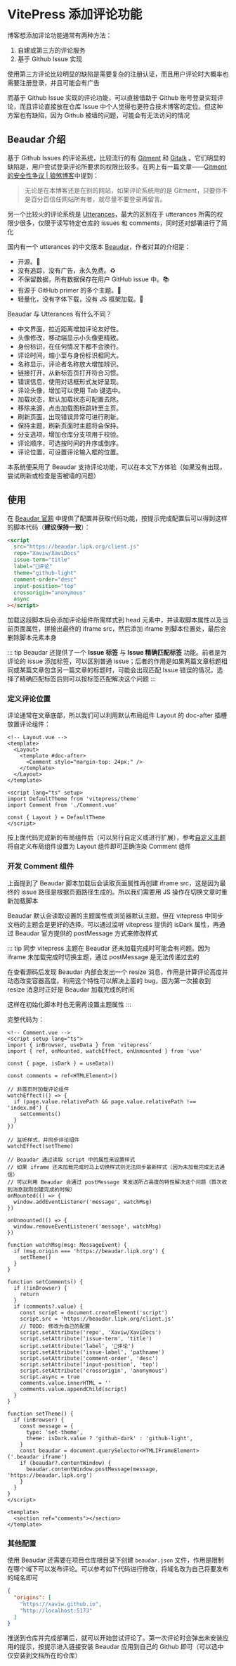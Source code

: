 # VitePress 添加评论功能

博客想添加评论功能通常有两种方法：

1. 自建或第三方的评论服务
2. 基于 Github Issue 实现

使用第三方评论比较明显的缺陷是需要复杂的注册认证，而且用户评论时大概率也需要注册登录，并且可能会有广告

而基于 Github Issue 实现的评论功能，可以直接借助于 Github 账号登录实现评论，而且评论直接放在仓库 Issue 中个人觉得也更符合技术博客的定位。但这种方案也有缺陷，因为 Github 被墙的问题，可能会有无法访问的情况

## Beaudar 介绍

基于 Github Issues 的评论系统，比较流行的有 [Gitment](https://github.com/imsun/gitment) 和 [Gitalk](https://github.com/gitalk/gitalk) 。它们明显的缺陷是，用户尝试登录评论所要求的权限比较多。在网上有一篇文章——[Gitment 的安全性争议 | 狼煞博客](https://blog.wolfogre.com/posts/security-problem-of-gitment/)中提到：

> 无论是在本博客还是在别的网站，如果评论系统用的是 Gitment，只要你不是百分百信任网站所有者，就尽量不要登录再留言。

另一个比较火的评论系统是 [Utterances](https://github.com/utterance/utterances)，最大的区别在于 utterances 所需的权限少很多，仅限于读写特定仓库的 issues 和 comments，同时还对部署进行了简化

国内有一个 utterances 的中文版本 [Beaudar](http://github.com/beaudar/beaudar)，作者对其的介绍是：

- 开源。📖
- 没有追踪，没有广告，永久免费。♻️
- 不保留数据，所有数据保存在用户 GitHub issue 中。📚
- 有源于 GitHub primer 的多个主题。🌈
- 轻量化，没有字体下载，没有 JS 框架加载。🍜

Beaudar 与 Utterances 有什么不同？

- 中文界面，拉近距离增加评论友好性。
- 头像修改，移动端显示小头像更精致。
- 身份标识，在任何情况下都不会换行。
- 评论时间，缩小至与身份标识相同大。
- 名称显示，评论者名称放大增加辨识。
- 链接打开，从新标签页打开符合习惯。
- 错误信息，使用对话框形式友好呈现。
- 评论头像，增加可以使用 Tab 键选中。
- 加载状态，默认加载状态可配置去除。
- 移除来源，点击加载图标跳转至主页。
- 刷新页面，出现错误异常可进行刷新。
- 保持主题，刷新页面时主题将会保持。
- 分支选项，增加仓库分支项用于校验。
- 评论顺序，可选按时间的升序或倒序。
- 评论位置，可设置评论输入框的位置。

本系统便采用了 Beaudar 支持评论功能，可以在本文下方体验（如果没有出现，尝试刷新或检查是否被墙的问题）

## 使用

在 [Beaudar 官网](https://beaudar.lipk.org/) 中提供了配置并获取代码功能，按提示完成配置后可以得到这样的脚本代码（**建议保持一致**）：

```html
<script
  src="https://beaudar.lipk.org/client.js"
  repo="Xaviw/XaviDocs"
  issue-term="title"
  label="💬评论"
  theme="github-light"
  comment-order="desc"
  input-position="top"
  crossorigin="anonymous"
  async
></script>
```

加载这段脚本后会添加评论组件所需样式到 head 元素中，并读取脚本属性以及当前页面属性，拼接出最终的 iframe src，然后添加 iframe 到脚本位置处，最后会删除脚本元素本身

::: tip
Beaudar 还提供了一个 **Issue 标签** 与 **Issue 精确匹配标签** 功能。前者是为评论的 issue 添加标签，可以区别普通 issue；后者的作用是如果两篇文章标题相同或某篇文章包含另一篇文章的标题时，可能会出现匹配 Issue 错误的情况，选择了精确匹配标签后则可以按标签匹配解决这个问题
:::

### 定义评论位置

评论通常在文章底部，所以我们可以利用默认布局组件 Layout 的 doc-after 插槽放置评论组件：

```vue
<!-- Layout.vue -->
<template>
  <Layout>
    <template #doc-after>
      <Comment style="margin-top: 24px;" />
    </template>
  </Layout>
</template>

<script lang="ts" setup>
import DefaultTheme from 'vitepress/theme'
import Comment from './Comment.vue'

const { Layout } = DefaultTheme
</script>
```

按上面代码完成新的布局组件后（可以另行自定义或进行扩展），参考[自定义主题](/工具系列/VitePress搭建/配置解析#自定义主题)将自定义布局组件设置为 Layout 组件即可正确渲染 Comment 组件

### 开发 Comment 组件

上面提到了 Beaudar 脚本加载后会读取页面属性再创建 iframe src，这是因为最终的 issue 路径是根据页面路径生成的。所以我们需要用 JS 操作在切换文章时重新加载脚本

Beaudar 默认会读取设置的主题属性或浏览器默认主题，但在 vitepress 中同步文档的主题会是更好的选择。可以通过监听 vitepress 提供的 isDark 属性，再通过 Beaudar 官方提供的 postMessage 方式来修改样式

::: tip
同步 vitepress 主题在 Beaudar 还未加载完成时可能会有问题。因为 iframe 未加载完成时切换主题，通过 postMessage 是无法传递过去的

在查看源码后发现 Beaudar 内部会发出一个 resize 消息，作用是计算评论高度并动态改变容器高度。利用这个特性可以解决上面的 bug，因为第一次接收到 resize 消息时正好是 Beaudar 加载完成的时间

这样在初始化脚本时也无需再设置主题属性
:::

完整代码为：

```vue
<!-- Comment.vue -->
<script setup lang="ts">
import { inBrowser, useData } from 'vitepress'
import { ref, onMounted, watchEffect, onUnmounted } from 'vue'

const { page, isDark } = useData()

const comments = ref<HTMLElement>()

// 非首页时加载评论组件
watchEffect(() => {
  if (page.value.relativePath && page.value.relativePath !== 'index.md') {
    setComments()
  }
})

// 监听样式，并同步评论组件
watchEffect(setTheme)

// Beaudar 通过读取 script 中的属性来设置样式
// 如果 iframe 还未加载完成时马上切换样式则无法同步最新样式（因为未加载完成无法通信）
// 可以利用 Beaudar 会通过 postMessage 来发送所占高度的特性解决这个问题（首次收到消息就刚创建完成的时候）
onMounted(() => {
  window.addEventListener('message', watchMsg)
})

onUnmounted(() => {
  window.removeEventListener('message', watchMsg)
})

function watchMsg(msg: MessageEvent) {
  if (msg.origin === 'https://beaudar.lipk.org') {
    setTheme()
  }
}

function setComments() {
  if (!inBrowser) {
    return
  }
  if (comments?.value) {
    const script = document.createElement('script')
    script.src = 'https://beaudar.lipk.org/client.js'
    // TODO: 修改为自己的配置
    script.setAttribute('repo', 'Xaviw/XaviDocs')
    script.setAttribute('issue-term', 'title')
    script.setAttribute('label', '💬评论')
    script.setAttribute('issue-label', 'pathname')
    script.setAttribute('comment-order', 'desc')
    script.setAttribute('input-position', 'top')
    script.setAttribute('crossorigin', 'anonymous')
    script.async = true
    comments.value.innerHTML = ''
    comments.value.appendChild(script)
  }
}

function setTheme() {
  if (inBrowser) {
    const message = {
      type: 'set-theme',
      theme: isDark.value ? 'github-dark' : 'github-light',
    }
    const beaudar = document.querySelector<HTMLIFrameElement>('.beaudar iframe')
    if (beaudar?.contentWindow) {
      beaudar.contentWindow.postMessage(message, 'https://beaudar.lipk.org')
    }
  }
}
</script>

<template>
  <section ref="comments"></section>
</template>
```

### 其他配置

使用 Beaudar 还需要在项目仓库根目录下创建 `beaudar.json` 文件，作用是限制在哪个域下可以发布评论。可以参考如下代码进行修改，将域名改为自己将要发布的域名即可

```json
{
  "origins": [
    "https://xaviw.github.io",
    "http://localhost:5173"
  ]
}
```

推送到仓库并完成部署后，就可以开始尝试评论了。第一次评论时会弹出未安装应用的提示，按提示进入链接安装 Beaudar 应用到自己的 Github 即可（可以选中仅安装到文档所在的仓库）
